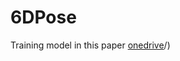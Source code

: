 # 6DPose

Training model in this paper  [onedrive](https://1drv.ms/u/s!AsGTIFMUZhECghnJXeT270sD6YPK?e=FfaiV9)/) 
